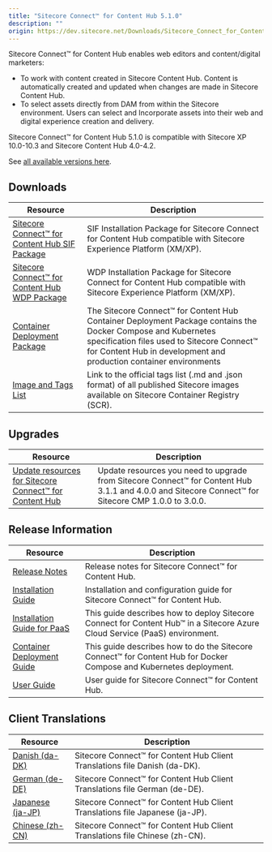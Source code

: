 ```yaml
---
title: "Sitecore Connect™ for Content Hub 5.1.0"
description: ""
origin: https://dev.sitecore.net/Downloads/Sitecore_Connect_for_Content_Hub/5x/Sitecore_Connect_for_Content_Hub_510
---
```


Sitecore Connect™ for Content Hub enables web editors and content/digital marketers:
-   To work with content created in Sitecore Content Hub. Content is automatically created and updated when changes are made in Sitecore Content Hub.
-   To select assets directly from DAM from within the Sitecore environment. Users can select and Incorporate assets into their web and digital experience creation and delivery.

Sitecore Connect™ for Content Hub 5.1.0 is compatible with Sitecore XP 10.0-10.3 and Sitecore Content Hub 4.0-4.2.

See [all available versions here](/downloads/Sitecore_Connect_for_Content_Hub).

## Downloads

 | Resource | Description |
 | --- | --- |
 | [Sitecore Connect™ for Content Hub SIF Package](https://scdp.blob.core.windows.net/downloads/Sitecore%20Connect%20for%20Content%20Hub/5x/Sitecore%20Connect%20for%20Content%20Hub%20510/Secure/SIF%20Installation%20Scripts%20For%20Sitecore%20Connector%20Content%20Hub%205.1.26%20rev.%2000372.zip) | SIF Installation Package for Sitecore Connect for Content Hub compatible with Sitecore Experience Platform (XM/XP). |
 | [Sitecore Connect™ for Content Hub WDP Package](https://scdp.blob.core.windows.net/downloads/Sitecore%20Connect%20for%20Content%20Hub/5x/Sitecore%20Connect%20for%20Content%20Hub%20510/Secure/Sitecore.Connector.ContentHub.WDP.5.1.26-r00372.4955.scwdp.zip) | WDP Installation Package for Sitecore Connect for Content Hub compatible with Sitecore Experience Platform (XM/XP). |
 | [Container Deployment Package](https://github.com/Sitecore/container-deployment/releases/tag/chub%2F5.1.26.00372.1145) | The Sitecore Connect™ for Content Hub Container Deployment Package contains the Docker Compose and Kubernetes specification files used to Sitecore Connect™ for Content Hub in development and production container environments |
 | [Image and Tags List](https://github.com/Sitecore/docker-images/tree/master/tags) | Link to the official tags list (.md and .json format) of all published Sitecore images available on Sitecore Container Registry (SCR). |

## Upgrades

 | Resource | Description |
 | --- | --- |
 | [Update resources for Sitecore Connect™ for Content Hub](/downloads/Resource_files_for_Modules/1x/Resource_files_for_Modules_100) | Update resources you need to upgrade from Sitecore Connect™ for Content Hub 3.1.1 and 4.0.0 and Sitecore Connect™ for Sitecore CMP 1.0.0 to 3.0.0. |

## Release Information

 | Resource | Description |
 | --- | --- |
 | [Release Notes](/downloads/Sitecore_Connect_for_Content_Hub/5x/Sitecore_Connect_for_Content_Hub_510/Release_Notes) | Release notes for Sitecore Connect™ for Content Hub. |
 | [Installation Guide](https://doc.sitecore.com/xp/en/developers/connect-for-ch/51/connect-for-content-hub/install-sitecore-connect-for-content-hub-on-prem.html) | Installation and configuration guide for Sitecore Connect™ for Content Hub. |
 | [Installation Guide for PaaS](https://doc.sitecore.com/xp/en/developers/connect-for-ch/51/connect-for-content-hub/installing-sitecore-connect-for-content-hub-on-paas.html) | This guide describes how to deploy Sitecore Connect for Content Hub™ in a Sitecore Azure Cloud Service (PaaS) environment. |
 | [Container Deployment Guide](https://doc.sitecore.com/xp/en/developers/connect-for-ch/51/connect-for-content-hub/installing-sitecore-connect-for-content-hub-on-containers.html) | This guide describes how to do the Sitecore Connect™ for Content Hub for Docker Compose and Kubernetes deployment. |
 | [User Guide](https://doc.sitecore.com/xp/en/developers/connect-for-ch/51/connect-for-content-hub) | User guide for Sitecore Connect™ for Content Hub. |

## Client Translations

 | Resource | Description |
 | --- | --- |
 | [Danish (da-DK)](https://scdp.blob.core.windows.net/downloads/Sitecore%20Connect%20for%20Content%20Hub/5x/Sitecore%20Connect%20for%20Content%20Hub%20510/Secure/Sitecore%20Connect%20for%20Content%20Hub%205.1.26%20rev.%2000372%20(da-DK).zip) | Sitecore Connect™ for Content Hub Client Translations file Danish (da-DK). |
 | [German (de-DE)](https://scdp.blob.core.windows.net/downloads/Sitecore%20Connect%20for%20Content%20Hub/5x/Sitecore%20Connect%20for%20Content%20Hub%20510/Secure/Sitecore%20Connect%20for%20Content%20Hub%205.1.26%20rev.%2000372%20(de-DE).zip) | Sitecore Connect™ for Content Hub Client Translations file German (de-DE). |
 | [Japanese (ja-JP)](https://scdp.blob.core.windows.net/downloads/Sitecore%20Connect%20for%20Content%20Hub/5x/Sitecore%20Connect%20for%20Content%20Hub%20510/Secure/Sitecore%20Connect%20for%20Content%20Hub%205.1.26%20rev.%2000372%20(ja-JP).zip) | Sitecore Connect™ for Content Hub Client Translations file Japanese (ja-JP). |
 | [Chinese (zh-CN)](https://scdp.blob.core.windows.net/downloads/Sitecore%20Connect%20for%20Content%20Hub/5x/Sitecore%20Connect%20for%20Content%20Hub%20510/Secure/Sitecore%20Connect%20for%20Content%20Hub%205.1.26%20rev.%2000372%20(zh-CN).zip) | Sitecore Connect™ for Content Hub Client Translations file Chinese (zh-CN). |